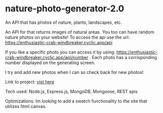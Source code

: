 # nature-photo-generator-2.0
An API that has photos of nature, plants, landscapes, etc. 

An API for that returns images of natural areas. You too can have random nature photos on your website! To access the api use the url: https://enthusiastic-crab-windbreaker.cyclic.app/api

If you like a specific photo you can access it by using: https://enthusiastic-crab-windbreaker.cyclic.app/api/number . Each photo has a corrisponding number displayed on the generating screen.

I try and add new photos when I can so check back for new photos!

Link to project: [vist here](https://nature-photo-generator.netlify.app/)

Tech used: Node.js, Express.js, MongoDB, Mongoose, REST apis

Optimizations: Im looking to add a swatch functionality to the site that utilizes html canvas.

